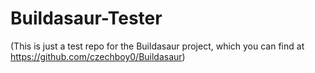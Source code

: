 # Buildasaur-Tester

(This is just a test repo for the Buildasaur project, which you can find at https://github.com/czechboy0/Buildasaur)
